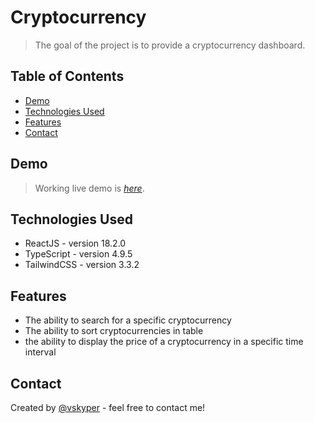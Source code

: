 # Cryptocurrency

> The goal of the project is to provide a cryptocurrency dashboard.

## Table of Contents

-   [Demo](#demo)
-   [Technologies Used](#technologies-used)
-   [Features](#features)
-   [Contact](#contact)

## Demo

> Working live demo is [_here_](https://vcryptocurrency.netlify.app/).

## Technologies Used

-   ReactJS - version 18.2.0
-   TypeScript - version 4.9.5
-   TailwindCSS - version 3.3.2

## Features

-   The ability to search for a specific cryptocurrency
-   The ability to sort cryptocurrencies in table
-   the ability to display the price of a cryptocurrency in a specific time interval

## Contact

Created by [@vskyper](mailto:mateuszpiwowarski887@gmail.com) - feel free to contact me!
